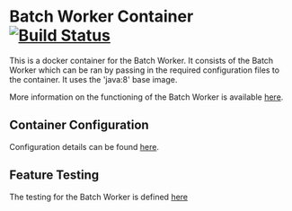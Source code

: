 # Batch Worker Container [![Build Status](http://cafbuilder.hpswlabs.hp.com:8080/buildStatus/icon?job=worker-batch-container)](http://cafbuilder.hpswlabs.hp.com:8080/job/worker-batch-container)

This is a docker container for the Batch Worker. It consists of the Batch Worker which can be ran by passing in the required configuration files to the container. It uses the 'java:8' base image.

More information on the functioning of the Batch Worker is available [here](https://github.hpe.com/caf/worker-batch).

## Container Configuration

Configuration details can be found [here](https://github.hpe.com/caf/chateau/tree/develop/services/batch-worker/configuration-files).

## Feature Testing
The testing for the Batch Worker is defined [here](testcases)
